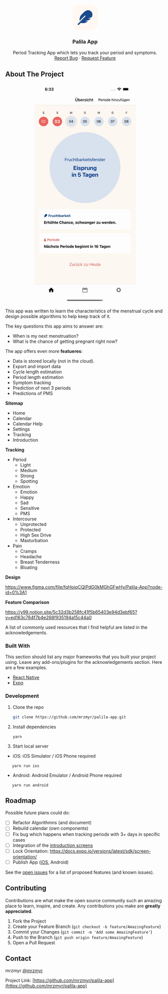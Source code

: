 <br />
<p align="center">
  <a href="https://github.com/mrzmyr/palila-app">
    <img src="./assets/docs/icon.png" alt="Logo" width="80" height="80">
  </a>

  <h3 align="center">Palila App</h3>

  <p align="center">
    Period Tracking App which lets you track your period and symptoms.
    <br />
    <a href="https://github.com/mrzmyr/palila-app/issues">Report Bug</a>
    ·
    <a href="https://github.com/mrzmyr/palila-app/issues">Request Feature</a>
  </p>
</p>

## About The Project

<p align="center">
  <img src="./assets/docs/preview.gif">
</p>

This app was written to learn the characteristics of the menstrual cycle and design possible algorithms to help keep track of it.

The key questions this app aims to answer are:

- When is my next menstruation?
- What is the chance of getting pregnant right now?

The app offers even more **featueres**:

- Data is stored locally (not in the cloud).
- Export and import data
- Cycle length estimation
- Period length estimation
- Symptom tracking
- Prediction of next 3 periods
- Predictions of PMS

**Sitemap**

- Home
- Calendar
- Calendar Help
- Settings
- Tracking
- Introduction

**Tracking**

- Period
  - Light
  - Medium
  - Strong
  - Spotting
- Emotion
  - Emotion
  - Happy
  - Sad
  - Sensitive
  - PMS
- Intercourse
  - Unprotected
  - Protected
  - High Sex Drive
  - Masturbation
- Pain
  - Cramps
  - Headache
  - Breast Tenderness
  - Bloating

**Design**

https://www.figma.com/file/fqHoiqCQIPdG0kMGhGFwHy/Palila-App?node-id=0%3A1

**Feature Comparison**

https://y99.notion.site/5c32d3b258fc41f5b65403e94d3ebf65?v=ed163c764f7b4e268f935194a15c44a0

A list of commonly used resources that I find helpful are listed in the acknowledgements.

### Built With

This section should list any major frameworks that you built your project using. Leave any add-ons/plugins for the acknowledgements section. Here are a few examples.

* [React Native](https://reactnative.dev/)
* [Expo](https://expo.dev/)

### Development

1. Clone the repo
   ```sh
   git clone https://github.com/mrzmyr/palila-app.git
   ```
2. Install dependencies
   ```JS
   yarn
   ```
3. Start local server

- iOS: iOS Simulator / iOS Phone required
```JS
   yarn run ios
   ```

- Android: Android Emulator / Android Phone required
```JS
   yarn run android
   ```

## Roadmap

Possible future plans could do:

- [ ] Refactor Algorithmns (and document)
- [ ] Rebuild calendar (own components)
- [ ] Fix bug which happens when tracking periods with 3+ days in specific cases
- [ ] Integration of the [introduction screens](screens/IntroScreen.tsx)
- [ ] Lock Orientation: https://docs.expo.io/versions/latest/sdk/screen-orientation/
- [ ] Publish App ([iOS](https://developer.apple.com/app-store/review/#common-app-rejections), Android)

See the [open issues](https://github.com/mrzmyr/palila-app/issues) for a list of proposed features (and known issues).

## Contributing

Contributions are what make the open source community such an amazing place to learn, inspire, and create. Any contributions you make are **greatly appreciated**.

1. Fork the Project
2. Create your Feature Branch (`git checkout -b feature/AmazingFeature`)
3. Commit your Changes (`git commit -m 'Add some AmazingFeature'`)
4. Push to the Branch (`git push origin feature/AmazingFeature`)
5. Open a Pull Request

## Contact

mrzmyr [@mrzmyr](https://twitter.com/mrzmyr)

Project Link: [https://github.com/mrzmyr/palila-app](https://github.com/mrzmyr/palila-app)
